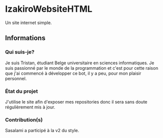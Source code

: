 # IzakiroWebsiteHTML
Un site internet simple.
## Informations
### Qui suis-je?
Je suis Tristan, étudiant Belge universitaire en sciences informatiques. Je suis passionné par le monde de la programmation et c'est pour cette raison que j'ai commencé à développer ce bot, il y a peu, pour mon plaisir personnel.
### État du projet
J'utilise le site afin d'exposer mes repositories donc il sera sans doute régulièrement mis à jour.
### Contribution(s)
Sasalami a participé à la v2 du style.


